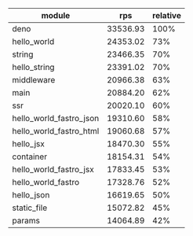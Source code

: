 
| module                  | rps      | relative |
| ----------------------- | -------- | -------- |
| deno                    | 33536.93 | 100%     |
| hello_world             | 24353.02 | 73%      |
| string                  | 23466.35 | 70%      |
| hello_string            | 23391.02 | 70%      |
| middleware              | 20966.38 | 63%      |
| main                    | 20884.20 | 62%      |
| ssr                     | 20020.10 | 60%      |
| hello_world_fastro_json | 19310.60 | 58%      |
| hello_world_fastro_html | 19060.68 | 57%      |
| hello_jsx               | 18470.30 | 55%      |
| container               | 18154.31 | 54%      |
| hello_world_fastro_jsx  | 17833.45 | 53%      |
| hello_world_fastro      | 17328.76 | 52%      |
| hello_json              | 16619.65 | 50%      |
| static_file             | 15072.82 | 45%      |
| params                  | 14064.89 | 42%      |